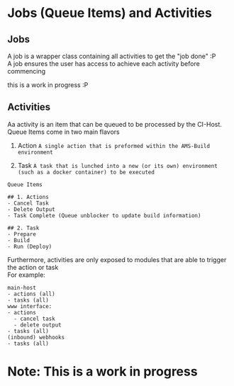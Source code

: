 # Jobs (Queue Items) and Activities 

## Jobs
A job is a wrapper class containing all activities to get the "job done" :P  
A job ensures the user has access to achieve each activity before commencing  

this is a work in progress :P

## Activities

Aa activity is an item that can be queued to be processed by the CI-Host.  
Queue Items come in two main flavors
1. Action
  ``A single action that is preformed within the AMS-Build environment`` 
   
2. Task
  ``A task that is lunched into a new (or its own) environment 
    (such as a docker container) to be executed``
   
```
Queue Items

## 1. Actions
- Cancel Task
- Delete Output
- Task Complete (Queue unblocker to update build information)

## 2. Task
- Prepare
- Build
- Run (Deploy)
```

Furthermore, activities are only exposed to modules that are able to trigger 
the action or task  
For example:
```
main-host
- actions (all)
- tasks (all)
www interface:
- actions
  - cancel task
  - delete output
- tasks (all)
(inbound) webhooks
- tasks (all)
```

# Note: This is a work in progress